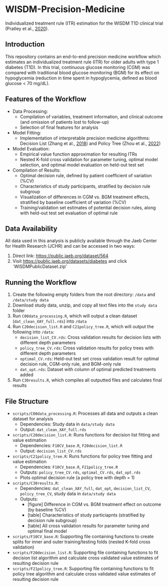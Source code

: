 # WISDM-Precision-Medicine
Individualized treatment rule (ITR) estimation for the WISDM T1D clinical trial (Pratley et al., [2020](https://jamanetwork.com/journals/jama/article-abstract/2767159)).

## Introduction
This repository contains an end-to-end precision medicine workflow which estimates an individualized treatment rule (ITR) for older adults with type 1 diabetes (T1D). In this trial, continuous glucose monitoring (CGM) was compared with traditional blood glucose monitoring (BGM) for its effect on hypoglycemia (reduction in time spent in hypoglycemia, defined as blood glucose < 70 mg/dL).

## Features of the Workflow
- Data Processing:
  - Compilation of variables, treatment information, and clinical outcome (and omission of patients lost to follow-up)
  - Selection of final features for analysis
- Model Fitting:
  - Implementation of interpretable precision medicine algorithms: Decision List (Zhang et al., [2018](https://www.tandfonline.com/doi/pdf/10.1080/01621459.2017.1345743?casa_token=S770pwuOCIAAAAAA:Uw1DUpN2Rz5luTVEbH7SHH9kFH__RuHgcrnqIGljnqN2ddv-prxMhHzt6VrTgweZVuVIK16gEUQH3w)) and Policy Tree (Zhou et al., [2022](https://pubsonline.informs.org/doi/pdf/10.1287/opre.2022.2271?casa_token=rxm57uTuoy0AAAAA:_Q9Ymz5Ah90nrfdtdDeBqC1R0vYieFr4hzhx0UDVzJN6_E00w1F5zM5hEymU57Da5CwRRg_eMiP1))
- Model Evaluation:
  - Empirical value function approximation for resulting ITRs
  - Nested K-fold cross validation for parameter tuning, optimal model selection, and optimal model evaluation on held-out test set
- Compilation of Results:
  - Optimal decision rule, defined by patient coefficient of variation (%CV)
  - Characteristics of study participants, stratified by decision rule subgroup
  - Visualization of differences in CGM vs. BGM treatment effects, stratified by baseline coefficient of variation (%CV)
  - Training/validation set estimates of potential decision rules, along with held-out test set evaluation of optimal rule
  
## Data Availability

All data used in this analysis is publicly available through the Jaeb Center for Health Research (JCHR) and can be accessed in two ways:
1. Direct link: https://public.jaeb.org/dataset/564
2. Visit https://public.jaeb.org/datasets/diabetes and click `WISDMPublicDataset.zip' 

## Running the Workflow
1. Create the following empty folders from the root directory: `/data` and `/data/study data`
2. Download study data, unzip, and copy all text files into the `study data` folder
3. Run `C00data_processing.R`, which will output a clean dataset (`dat_clean_XAY_full.rds`) into `/data`
4. Run `C20decision_list.R` and `C21policy_tree.R`, which will output the following into `/data`:
    - `decision_list_CV.rds`: Cross validation results for decision lists with different depth parameters
    - `policy_tree_CV.rds`: Cross validation results for policy trees with different depth parameters
    - `optimal_CV.rds`: Held-out test set cross validation result for optimal decision rule, CGM-only rule, and BGM-only rule
    - `dat_opt.rds`: Dataset with column of optimal predicted treatments added
5. Run `C30results.R`, which compiles all outputted files and calculates final results

## File Structure
- `scripts/C00data_processing.R`: Processes all data and outputs a clean dataset for analysis
  - Dependencies: Study data in `data/study data`
  - Output: `dat_clean_XAY_full.rds`
- `scripts/C20decision_list.R`: Runs functions for decision list fitting and value estimation
  - Dependencies: `F10CV_base.R`, `F20decision_list.R`
  - Output: `decision_list_CV.rds`
- `scripts/C21policy_tree.R`: Runs functions for policy tree fitting and value estimation
  - Dependencies: `F10CV_base.R`, `F21policy_tree.R`
  - Outputs: `policy_tree_CV.rds`, `optimal_CV.rds`, `dat_opt.rds`
  - Plots optimal decision rule (a policy tree with depth = 1)
- `scripts/C30results.R`:
  - Dependencies: `dat_clean_XAY_full`, `dat_opt`, `decision_list_CV`, `policy_tree_CV`, study data in `data/study data`
  - Outputs:
    - [figure] Difference in CGM vs. BGM treatment effect on outcome (by baseline %CV)
    - [table] Characteristics of study particiapnts (stratified by decision rule subgroup)
    - [table] All cross validation results for parameter tuning and optimal final model
- `scripts/F10CV_base.R`: Supporting file containing functions to create splits for inner and outer training/testing folds (nested K-fold cross validation)
- `scripts/F20decision_list.R`: Supporting file containing functions to fit decision list algorithm and calculate cross validated value estimates of resulting decision rule
- `scripts/F21policy_tree.R`: Supporting file containing functions to fit policy tree algorithm and calculate cross validated value estimates of resulting decision rule

